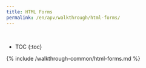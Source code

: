 ```yaml
---
title: HTML Forms
permalink: /en/apv/walkthrough/html-forms/
---
```


<div class='common-part-info' title='This part is common to all walkthroughs'>&nbsp;</div>

* TOC
{:toc}

{% include /walkthrough-common/html-forms.md %}
